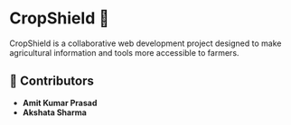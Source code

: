 # CropShield 🌱

CropShield is a collaborative web development project designed to make agricultural information and tools more accessible to farmers.

## 👥 Contributors
- **Amit Kumar Prasad**
- **Akshata Sharma**
